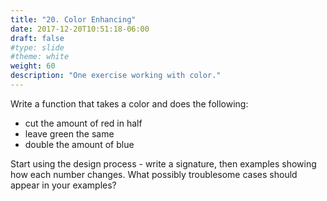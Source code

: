 ```yaml
---
title: "20. Color Enhancing"
date: 2017-12-20T10:51:18-06:00
draft: false
#type: slide
#theme: white
weight: 60
description: "One exercise working with color."
---
```


Write a function that takes a color and does the following:

* cut the amount of red in half
* leave green the same
* double the amount of blue

Start using the design process - write a signature, then examples
showing how each number changes. What possibly troublesome cases
should appear in your examples?

